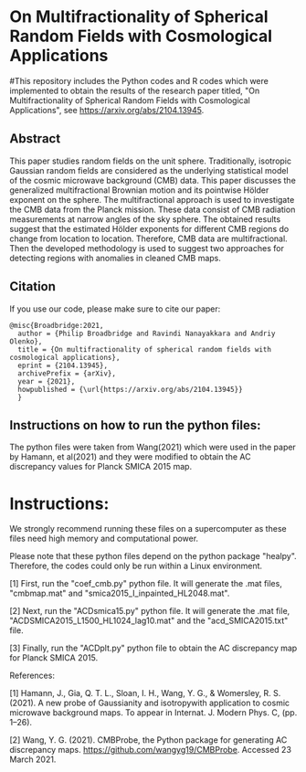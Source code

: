 # On Multifractionality of Spherical Random Fields with Cosmological Applications

#This repository includes the Python codes and R codes which were implemented to obtain the results of the research paper titled, "On Multifractionality of Spherical Random Fields with Cosmological Applications", see https://arxiv.org/abs/2104.13945.

## Abstract
This paper studies random fields on the unit sphere. Traditionally, isotropic Gaussian random fields are considered as the underlying statistical model of the cosmic microwave background (CMB) data. This paper discusses the generalized multifractional Brownian motion and its pointwise Hölder exponent on the sphere. The multifractional approach is used to investigate the CMB data from the Planck mission. These data consist of CMB radiation measurements at narrow angles of the sky sphere. The obtained results suggest that
the estimated Hölder exponents for different CMB regions do change from location to location. Therefore, CMB data are multifractional. Then the developed methodology is used to suggest two approaches for detecting regions with anomalies in cleaned CMB maps.

## Citation 
If you use our code, please make sure to cite our paper:
```
@misc{Broadbridge:2021,
  author = {Philip Broadbridge and Ravindi Nanayakkara and Andriy Olenko},
  title = {On multifractionality of spherical random fields with cosmological applications},
  eprint = {2104.13945},
  archivePrefix = {arXiv},
  year = {2021},
  howpublished = {\url{https://arxiv.org/abs/2104.13945}}
  }
```
## Instructions on how to run the python files:
The python files were taken from Wang(2021) which were used in the paper by Hamann, et al(2021) and they were modified to obtain the AC discrepancy values for Planck SMICA 2015 map.

# Instructions:

We strongly recommend running these files on a supercomputer as these files need high memory and computational power.

Please note that these python files depend on the python package "healpy". Therefore, the codes could only be run within a Linux environment. 

[1] First, run the "coef_cmb.py" python file. It will generate the .mat files, "cmbmap.mat" and "smica2015_I_inpainted_HL2048.mat".

[2] Next, run the "ACDsmica15.py" python file. It will generate the .mat file, "ACDSMICA2015_L1500_HL1024_lag10.mat" and the 
    "acd_SMICA2015.txt" file.

[3] Finally, run the "ACDplt.py" python file to obtain the AC discrepancy map for Planck SMICA 2015.


References:

[1] Hamann, J., Gia, Q. T. L., Sloan, I. H., Wang, Y. G., & Womersley, R. S. (2021).
     A new probe of Gaussianity and isotropywith application to cosmic microwave background maps.
     To appear in Internat. J. Modern Phys. C, (pp. 1–26).

[2] Wang, Y. G. (2021). CMBProbe, the Python package for generating AC discrepancy maps.
     https://github.com/wangyg19/CMBProbe. Accessed 23 March 2021.
